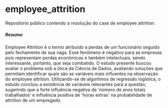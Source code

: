# employee_attrition
Repositório público contendo a resolução do case de employee attrition.

##### Resumo
Employee Attrition é o termo atribuído a perdas de um funcionário seguido pelo fechamento de sua vaga. Esse fenômeno é negativo para as empresas pois representam perdas econômicas e também intelectuais, sendo interessante, portanto, que seja combatido. O estudo presente buscou avaliar o problema sob a ótica da Ciência de Dados, avaliando soluções que permitam identificar quais são as variáveis mais influentes na observação do employee attrition. Utilizando-se de algoritmos de regressão logística, o estudo concluiu a existência de variáveis relevantes para a questão, sugerindo que a forte influência negativa de 'número de anos totais trabalhados' e influência positiva de 'horas extras' na probabilidade de attrition de um empregado.
